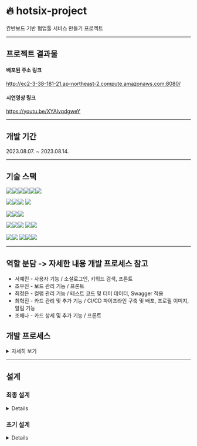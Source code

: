 # 🔥 hotsix-project
칸반보드 기반 협업툴 서비스 만들기 프로젝트

****

## 프로젝트 결과물

#### 배포된 주소 링크
http://ec2-3-38-181-21.ap-northeast-2.compute.amazonaws.com:8080/

#### 시연영상 링크
https://youtu.be/XYAlvqdgweY

****

## 개발 기간
2023.08.07. ~ 2023.08.14.

****

## 기술 스택
<img src="https://img.shields.io/badge/java-007396?style=for-the-badge&logo=OpenJDK&logoColor=white"><img src="https://img.shields.io/badge/spring-6DB33F?style=for-the-badge&logo=spring&logoColor=white"><img src="https://img.shields.io/badge/springboot-6DB33F?style=for-the-badge&logo=springboot&logoColor=white"><img src="https://img.shields.io/badge/springsecurity-6DB33F?style=for-the-badge&logo=springsecurity&logoColor=white"><img src="https://img.shields.io/badge/mysql-4479A1?style=for-the-badge&logo=mysql&logoColor=white"><img src="https://img.shields.io/badge/gradle-02303A?style=for-the-badge&logo=gradle&logoColor=white">
<br>

<img src="https://img.shields.io/badge/IntelliJ IDEA-000000?style=for-the-badge&logo=IntelliJ IDEA&logoColor=white"><img src="https://img.shields.io/badge/git-F05032?style=for-the-badge&logo=git&logoColor=white"><img src="https://img.shields.io/badge/github-181717?style=for-the-badge&logo=github&logoColor=white">
<img src="https://img.shields.io/badge/githubactions-2088FF?style=for-the-badge&logo=githubactions&logoColor=white">

<img src="https://img.shields.io/badge/amazonaws-232F3E?style=for-the-badge&logo=amazonaws&logoColor=white"><img src="https://img.shields.io/badge/amazons3-569A31?style=for-the-badge&logo=amazons3&logoColor=white"><img src="https://img.shields.io/badge/amazonec2-FF9900?style=for-the-badge&logo=amazonec2&logoColor=white">

<img src="https://img.shields.io/badge/html5-E34F26?style=for-the-badge&logo=html5&logoColor=white"><img src="https://img.shields.io/badge/css3-1572B6?style=for-the-badge&logo=css3&logoColor=white"><img src="https://img.shields.io/badge/javascript-F7DF1E?style=for-the-badge&logo=javascript&logoColor=white">
<img src="https://img.shields.io/badge/jquery-0769AD?style=for-the-badge&logo=jquery&logoColor=white"><img src="https://img.shields.io/badge/bootstrap-7952B3?style=for-the-badge&logo=bootstrap&logoColor=white">

<img src="https://img.shields.io/badge/swagger-85EA2D?style=for-the-badge&logo=swagger&logoColor=white"><img src="https://img.shields.io/badge/postman-FF6C37?style=for-the-badge&logo=postman&logoColor=white">
<img src="https://img.shields.io/badge/notion-000000?style=for-the-badge&logo=notion&logoColor=white"><img src="https://img.shields.io/badge/figma-F24E1E?style=for-the-badge&logo=figma&logoColor=white"><img src="https://img.shields.io/badge/Slack-4A154B?style=for-the-badge&logo=Slack&logoColor=white">

****

## 역할 분담 -> 자세한 내용 개발 프로세스 참고
* 서예린 - 사용자 기능 / 소셜로그인, 키워드 검색, 프론트
* 조우진 - 보드 관리 기능 / 프론트
* 최정은 - 컬럼 관리 기능 / 테스트 코드 및 더미 데이터, Swagger 적용
* 최혁진 - 카드 관리 및 추가 기능 / CI/CD 파이프라인 구축 및 배포, 프로필 이미지, 알림 기능
* 조해나 - 카드 상세 및 추가 기능 / 프론트

## 개발 프로세스
<details>
  <summary>
    자세히 보기
  </summary>
<br>
  
- [x]  프로젝트 스코프 정하기
- [x]  Trello 직접 사용해보기
- [x]  API 명세 작성하기
- [x]  ERD 작성하기
- [x]  와이어프레임 작성하기
- [x]  본격적인 백엔드 개발하기
    - 구현해야 하는 기능들
      <details>
        
        ### 트렐로의 필수 기능
        
        - **사용자 관리 기능** - `서예린`
            - [x]  로그인 / 회원가입 기능
            - [x]  사용자 정보 수정 및 삭제 기능
         
        - **보드 관리 기능** - `조우진`
            - [x]  보드 생성
            - [x]  보드 수정 (이름, 배경 색상, 설명)
            - [x]  보드 삭제 (생성한 사용자만)
            - [x]  보드 초대 (특정 사용자 초대해 협업)
      
        - **컬럼 관리 기능** - `최정은`
            - [x]  컬럼 생성 (보드 내부 컬럼 생성)
            - [x]  컬럼 이름 수정
            - [x]  컬럼 삭제
            - [x]  컬럼 순서 이동
   
        - **카드 관리 기능** - `최혁진`
            - [x]  카드 생성 (컬럼 내부 카드 생성)
            - [x]  카드 수정 (이름, 설명, 색상, 작업자 할당 및 변경)
            - [x]  카드 삭제
            - [x]  카드 이동 (같은 컬럼 내 위치 변경, 다른 컬럼 이동)

        - **카드 상세 기능** - `조해나`
            - [x]  댓글 달기
            - [x]  날짜 지정 (마감일 설정 및 관리)
        
        ### 스페셜 코스
        
        - **테스트 코드 도입하기** - `최정은`
            - [x]  테스트 코드 도입하기

        - **CI/CD 파이프라인 구축하기** - `최혁진`
            - [x]  CI/CD 파이프라인 구축하기 => Github Actions
                    
        - **더미 데이터 활용해보기** - `최정은`
            - [x]  더미 데이터 활용해보기
           
        - **카드에 고급 기능 구현하기**
            - [x]  카드 파일 첨부 / 다운로드 - `최혁진`
            - [x]  카드 내에 체크리스트 추가 - `조해나`

        - **알림 기능 구현하기** - `최혁진`
            - [x]  카드 상태 변동 시 로그(콘솔)로 알림 받기
        
        ### 그 외 추가 기능
        - [x]  소셜 로그인 - `서예린`
        - [x]  카드 라벨 기능 - `조해나`, `최혁진`
        - [x]  키워드로 카드 검색 - `서예린`
        - [x]  프로필에 이미지 넣기 - `최혁진`
        - [x]  Swagger 적용
        - [ ]  DB 최적화

        </details>
       
- [x]  테스트 및 버그 수정하기
- [x]  AWS 클라우드에 배포하기
- [x]  프론트엔드 개발도 해보기

         - [x]  회원가입, 로그인, 프로필 페이지 구성 및 연결 - `서예린`
         - [x]  메인, 보드 페이지 구성 및 연결 - `조우진`
         - [x]  전반적인 CSS, 카드 상세 페이지 구성 및 연결 - `조해나`
       
</details>

****
## 설계

### 최종 설계

<details>

##### API 명세서
https://documenter.getpostman.com/view/27924273/2s9Xy5MqxZ

##### ERD
![hotsix-erd](https://github.com/spring-b-hotsix/hotsix-project/assets/131599243/1c4e59a0-dd5e-4047-b7a6-30ecb5b42e1d)


##### 최종 화면 구성
<img width="45%" src="https://github.com/spring-b-hotsix/hotsix-project/assets/131599243/b12e740d-aef6-4e51-a89d-19a38186afcd">
<img width="45%" src="https://github.com/spring-b-hotsix/hotsix-project/assets/131599243/28638728-3c2d-4001-a59d-848fba89013d">
<img width="45%" src="https://github.com/spring-b-hotsix/hotsix-project/assets/131599243/14e80a42-5db5-4c1c-99de-8486605d5914">
<img width="45%" alt="image" src="https://github.com/spring-b-hotsix/hotsix-project/assets/131599243/f91e891b-4532-49ff-a5ff-31be39c012ce">
<img width="45%" alt="image" src="https://github.com/spring-b-hotsix/hotsix-project/assets/131599243/0422e6b2-944e-49f2-a802-eb13cec1a1b9">
<img width="45%" alt="image" src="https://github.com/spring-b-hotsix/hotsix-project/assets/131599243/fe96f49d-bb37-49a6-9066-15597ee52463">

</details>

### 초기 설계

<details>

##### S.A (API 명세, Github Rule 포함)
https://www.notion.so/6-S-A-1a2e6e1486dc4ae6831d584d1f521ae2

##### ERD
https://lucid.app/lucidchart/e1c3dd6b-19cb-4a13-8d87-b0cbc1e59c64/edit?invitationId=inv_f3f01798-d101-4abf-8f3b-7c6aa0d4fab0&page=0_0#

##### 와이어프레임
https://www.figma.com/file/jXoDCYNfmOAzwcsDciFJJP/hotsix?type=design&node-id=0-1&mode=design&t=u68VeAxYqHSwuAMR-0

</details>
